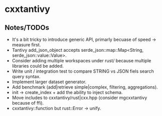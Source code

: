 # cxxtantivy

## Notes/TODOs

* It's a bit tricky to introduce generic API, primarly becuase of speed -> measure first.
* Tantivy add_json_object accepts serde_json::map::Map<String, serde_json::value::Value>.
* Consider adding multiple workspaces under rust/ because multiple libraries could be added.
* Write unit / integration test to compare STRING vs JSON fiels search query syntax.
* Implement larger dataset generator.
* Add benchmark (add|retrieve simple|complex, filtering, aggregations).
* init -> create_index + add the ability to inject schema.
* Move includes to cxxtantivy/rust|cxx.hpp (consider mgcxxtantivy because of ffi).
* cxxtantivy::function but rust::Error -> unify.


